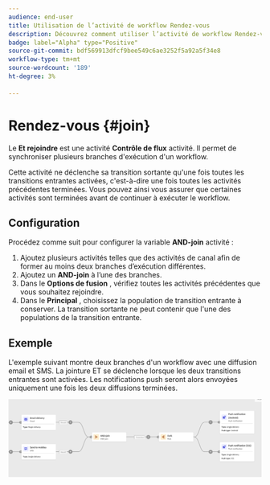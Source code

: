 ```yaml
---
audience: end-user
title: Utilisation de l’activité de workflow Rendez-vous
description: Découvrez comment utiliser l’activité de workflow Rendez-vous
badge: label="Alpha" type="Positive"
source-git-commit: bdf569913dfcf9bee549c6ae3252f5a92a5f34e8
workflow-type: tm+mt
source-wordcount: '189'
ht-degree: 3%

---
```



# Rendez-vous {#join}

Le **Et rejoindre** est une activité **Contrôle de flux** activité. Il permet de synchroniser plusieurs branches d&#39;exécution d&#39;un workflow.

Cette activité ne déclenche sa transition sortante qu&#39;une fois toutes les transitions entrantes activées, c&#39;est-à-dire une fois toutes les activités précédentes terminées. Vous pouvez ainsi vous assurer que certaines activités sont terminées avant de continuer à exécuter le workflow.

## Configuration

Procédez comme suit pour configurer la variable **AND-join** activité :

1. Ajoutez plusieurs activités telles que des activités de canal afin de former au moins deux branches d’exécution différentes.
1. Ajoutez un **AND-join** à l’une des branches.
1. Dans le **Options de fusion** , vérifiez toutes les activités précédentes que vous souhaitez rejoindre.
1. Dans le **Principal** , choisissez la population de transition entrante à conserver. La transition sortante ne peut contenir que l&#39;une des populations de la transition entrante.

## Exemple

L&#39;exemple suivant montre deux branches d&#39;un workflow avec une diffusion email et SMS. La jointure ET se déclenche lorsque les deux transitions entrantes sont activées. Les notifications push seront alors envoyées uniquement une fois les deux diffusions terminées.

![](../assets/workflow-andjoin-example.png)